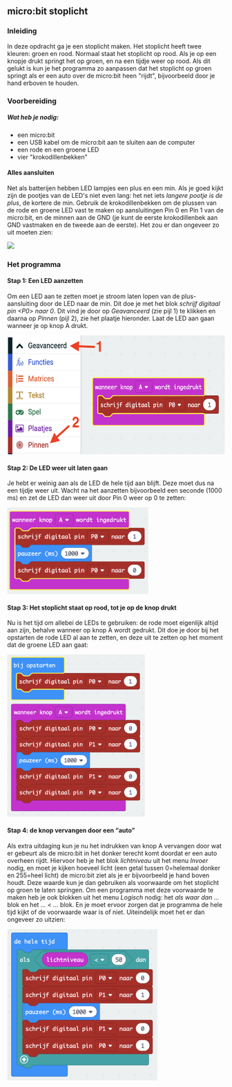 ## micro:bit stoplicht

### Inleiding

In deze opdracht ga je een stoplicht maken. Het stoplicht heeft twee kleuren: groen en rood. Normaal staat het stoplicht op rood. Als je op een knopje drukt springt het op groen, en na een tijdje weer op rood. Als dit gelukt is kun je het programma zo aanpassen dat het stoplicht op groen springt als er een auto over de micro:bit heen "rijdt", bijvoorbeeld door je hand erboven te houden.

### Voorbereiding

##### Wat heb je nodig:
- een micro:bit
- een USB kabel om de micro:bit aan te sluiten aan de computer
- een rode en een groene LED
- vier "krokodillenbekken"

#### Alles aansluiten
Net als batterijen hebben LED lampjes een plus en een min. Als je goed kijkt zijn de pootjes van de LED's niet even lang: het net iets *langere pootje is de plus*, de kortere de min. Gebruik de krokodillenbekken om de plussen van de rode en groene LED vast te maken op aansluitingen Pin 0 en Pin 1 van de micro:bit, en de minnen aan de GND (je kunt de eerste krokodillenbek aan GND vastmaken en de tweede aan de eerste). Het zou er dan ongeveer zo uit moeten zien:

<img src="img/stoplicht-aansluiten-licht.png" style="height:300px" />

### Het programma

#### Stap 1: Een LED aanzetten
Om een LED aan te zetten moet je stroom laten lopen van de plus-aansluiting door de LED naar de min. Dit doe je met het blok _schrijf digitaal pin \<P0\> naar 0_. Dit vind je door op _Geavanceerd_ (zie pijl 1) te klikken en daarna op _Pinnen_ (pijl 2), zie het plaatje hieronder. Laat de LED aan gaan wanneer je op knop A drukt.

<img src="img/stoplicht-1-led-aan.png" style="height:275px" />

#### Stap 2: De LED weer uit laten gaan
Je hebt er weinig aan als de LED de hele tijd aan blijft. Deze moet dus na een tijdje weer uit. Wacht na het aanzetten bijvoorbeeld een seconde (1000 ms) en zet de LED dan weer uit door Pin 0 weer op 0 te zetten:

<img src="img/stoplicht-2-led-weer-uit.png" style="height:200px" />

#### Stap 3: Het stoplicht staat op rood, tot je op de knop drukt
Nu is het tijd om allebei de LEDs te gebruiken: de rode moet eigenlijk altijd aan zijn, behalve wanneer op knop A wordt gedrukt. Dit doe je door bij het opstarten de rode LED al aan te zetten, en deze uit te zetten op het moment dat de groene LED aan gaat:

<img src="img/stoplicht-3-rood-en-groen.png" style="height:375px" />

#### Stap 4: de knop vervangen door een “auto”
Als extra uitdaging kun je nu het indrukken van knop A vervangen door wat er gebeurt als de micro:bit in het donker terecht komt doordat er een auto overheen rijdt. Hiervoor heb je het blok _lichtniveau_ uit het menu _Invoer_ nodig, en moet je kijken hoeveel licht (een getal tussen 0=helemaal donker en 255=heel licht) de micro:bit ziet als je er bijvoorbeeld je hand boven houdt. Deze waarde kun je dan gebruiken als voorwaarde om het stoplicht op groen te laten springen. Om een programma met deze voorwaarde te maken heb je ook blokken uit het menu _Logisch_ nodig: het _als waar dan ..._ blok en het _... < ..._ blok. En je moet ervoor zorgen dat je programma de hele tijd kijkt of de voorwaarde waar is of niet. Uiteindelijk moet het er dan ongeveer zo uitzien:

<img src="img/stoplicht-4-licht-en-donker.png" style="height:350px" />